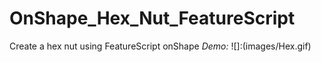 # OnShape_Hex_Nut_FeatureScript
Create a hex nut using FeatureScript onShape
*Demo:*
![]:(images/Hex.gif)
